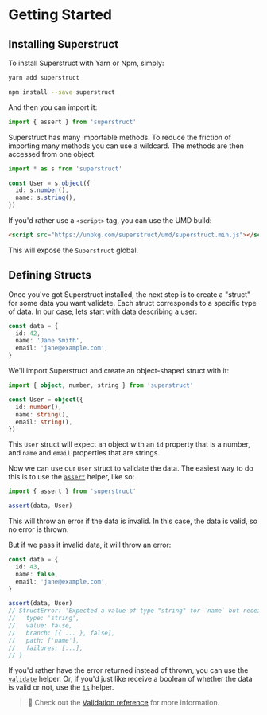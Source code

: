 # Getting Started

## Installing Superstruct

To install Superstruct with Yarn or Npm, simply:

```bash
yarn add superstruct
```

```bash
npm install --save superstruct
```

And then you can import it:

```ts
import { assert } from 'superstruct'
```

Superstruct has many importable methods. To reduce the friction of importing many methods you can use a wildcard. The methods are then accessed from one object.

```ts
import * as s from 'superstruct'

const User = s.object({
  id: s.number(),
  name: s.string(),
})
```

If you'd rather use a `<script>` tag, you can use the UMD build:

```html
<script src="https://unpkg.com/superstruct/umd/superstruct.min.js"></script>
```

This will expose the `Superstruct` global.

## Defining Structs

Once you've got Superstruct installed, the next step is to create a "struct" for some data you want validate. Each struct corresponds to a specific type of data. In our case, lets start with data describing a user:

```ts
const data = {
  id: 42,
  name: 'Jane Smith',
  email: 'jane@example.com',
}
```

We'll import Superstruct and create an object-shaped struct with it:

```ts
import { object, number, string } from 'superstruct'

const User = object({
  id: number(),
  name: string(),
  email: string(),
})
```

This `User` struct will expect an object with an `id` property that is a number, and `name` and `email` properties that are strings.

Now we can use our `User` struct to validate the data. The easiest way to do this is to use the [`assert`](../reference.md#assert) helper, like so:

```ts
import { assert } from 'superstruct'

assert(data, User)
```

This will throw an error if the data is invalid. In this case, the data is valid, so no error is thrown.

But if we pass it invalid data, it will throw an error:

```ts
const data = {
  id: 43,
  name: false,
  email: 'jane@example.com',
}

assert(data, User)
// StructError: 'Expected a value of type "string" for `name` but received `false`.' {
//   type: 'string',
//   value: false,
//   branch: [{ ... }, false],
//   path: ['name'],
//   failures: [...],
// }
```

If you'd rather have the error returned instead of thrown, you can use the [`validate`](../reference.md#validate) helper. Or, if you'd just like receive a boolean of whether the data is valid or not, use the [`is`](../reference.md#is) helper.

> 🤖 Check out the [Validation reference](https://superstructjs.org/interfaces/struct) for more information.
